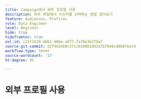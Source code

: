 ```yaml
---
title: Campaign에서 외부 프로필 사용
description: 외부 파일에서 수신자를 선택하는 방법 알아보기
feature: Audiences, Profiles
role: Data Engineer
level: Beginner
hide: true
hidefromtoc: true
exl-id: c21f1620-4b61-486e-a077-fa70e3b278a7
source-git-commit: d2f4e54b0c37cc019061dd3a7b7048cd80876ac0
workflow-type: tm+mt
source-wordcount: '17'
ht-degree: 0%

---
```


# 외부 프로필 사용
